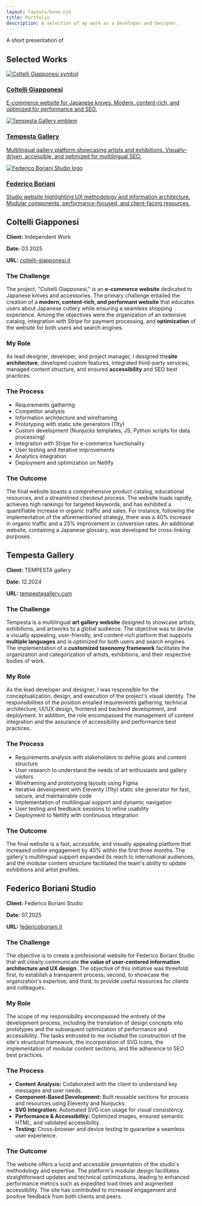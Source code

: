```yaml
---
layout: layouts/base.njk
title: Portfolio
description: A selection of my work as a Developer and Designer.
---
```


<section>
<p class="title">A short presentation of</p>

# Selected Works

</section>
<section>

<div class="portfolio">
  <a href="#project-1" class="portfolio__card">
    <img src="/images/coltelli-giapponesi.jpg" alt="Coltelli Giapponesi symbol" class="portfolio__image">
    <div class="portfolio__content">
      <h3 class="portfolio__title">Coltelli Giapponesi</h3>
  <p class="portfolio__description">E-commerce website for Japanese knives. Modern, content-rich, and optimized for performance and SEO.</p>
    </div>
  </a>
  
  <a href="#project-2" class="portfolio__card">
    <img src="/images/tempesta-gallery.png" alt="Tempesta Gallery emblem" class="portfolio__image">
    <div class="portfolio__content">
      <h3 class="portfolio__title">Tempesta Gallery</h3>
  <p class="portfolio__description">Multilingual gallery platform showcasing artists and exhibitions. Visually-driven, accessible, and optimized for multilingual SEO.</p>
    </div>
  </a>
  
  <a href="#project-3" class="portfolio__card">
    <img src="/images/federico-boriani.png" alt="Federico Boriani Studio logo" class="portfolio__image">
    <div class="portfolio__content">
      <h3 class="portfolio__title">Federico Boriani</h3>
  <p class="portfolio__description">Studio website highlighting UX methodology and information architecture. Modular components, performance-focused, and client-facing resources.</p>
    </div>
  </a>
</div>
</div>

</section>

<section>

## <span id="project-1"></span>Coltelli Giapponesi

**Client:** Independent Work

**Date:** 03.2025

**URL:** [coltelli-giapponesi.it](https://coltelli-giapponesi.it/)

### The Challenge

The project, "Coltelli Giapponesi," is an **e-commerce website** dedicated to Japanese knives and accessories. The primary challenge entailed the creation of a **modern, content-rich, and performant website** that educates users about Japanese cutlery while ensuring a seamless shopping experience. Among the objectives were the organization of an extensive catalog, integration with Stripe for payment processing, and **optimization** of the website for both users and search engines.

### My Role

As lead designer, developer, and project manager, I designed the**site architecture**, developed custom features, integrated third-party services, managed content structure, and ensured **accessibility** and SEO best practices.

### The Process

- Requirements gathering
- Competitor analysis
- Information architecture and wireframing
- Prototyping with static site generators (11ty)
- Custom development (Nunjucks templates, JS, Python scripts for data processing)
- Integration with Stripe for e-commerce functionality
- User testing and iterative improvements
- Analytics integration
- Deployment and optimization on Netlify

### The Outcome

The final website boasts a comprehensive product catalog, educational resources, and a streamlined checkout process. The website loads rapidly, achieves high rankings for targeted keywords, and has exhibited a quantifiable increase in organic traffic and sales. For instance, following the implementation of the aforementioned strategy, there was a 40% increase in organic traffic and a 25% improvement in conversion rates.
An additional website, containing a Japanese glossary, was developed for cross-linking purposes.

</section>

<section>

## <span id="project-2"></span>Tempesta Gallery

**Client:** TEMPESTA gallery

**Date:** 12.2024

**URL:** [tempestagallery.com](https://tempestagallery.com/en/)



### The Challenge

Tempesta is a multilingual **art gallery website** designed to showcase artists, exhibitions, and artworks to a global audience. The objective was to devise a visually appealing, user-friendly, and content-rich platform that supports **multiple languages** and is optimized for both users and search engines. The implementation of a **customized taxonomy framework** facilitates the organization and categorization of artists, exhibitions, and their respective bodies of work.

### My Role

As the lead developer and designer, I was responsible for the conceptualization, design, and execution of the project's visual identity. The responsibilities of the position entailed requirements gathering, technical architecture, UI/UX design, frontend and backend development, and deployment. In addition, the role encompassed the management of content integration and the assurance of accessibility and performance best practices.

### The Process

- Requirements analysis with stakeholders to define goals and content structure
- User research to understand the needs of art enthusiasts and gallery visitors
- Wireframing and prototyping layouts using Figma
- Iterative development with Eleventy (11ty) static site generator for fast, secure, and maintainable code
- Implementation of multilingual support and dynamic navigation
- User testing and feedback sessions to refine usability
- Deployment to Netlify with continuous integration

### The Outcome

The final website is a fast, accessible, and visually appealing platform that increased online engagement by 40% within the first three months. The gallery's multilingual support expanded its reach to international audiences, and the modular content structure facilitated the team's ability to update exhibitions and artist profiles.

</section>

<section>

## <span id="project-3"></span>Federico Boriani Studio

**Client:** Federico Boriani Studio

**Date:** 07.2025

**URL:** [federicoboriani.it](https://federicoboriani.it/)

### The Challenge

The objective is to create a professional website for Federico Boriani Studio that will clearly communicate **the value of user-centered information architecture and UX design**. The objective of this initiative was threefold: first, to establish a transparent process; second, to showcase the organization's expertise; and third, to provide useful resources for clients and colleagues.

### My Role

The scope of my responsibility encompassed the entirety of the development process, including the translation of design concepts into prototypes and the subsequent optimization of performance and accessibility. The tasks entrusted to me included the construction of the site's structural framework, the incorporation of SVG icons, the implementation of modular content sections, and the adherence to SEO best practices.

### The Process

- **Content Analysis:** Collaborated with the client to understand key messages and user needs.
- **Component-Based Development:** Built reusable sections for process and resources using Eleventy and Nunjucks.
- **SVG Integration:** Automated SVG icon usage for visual consistency.
- **Performance & Accessibility:** Optimized images, ensured semantic HTML, and validated accessibility.
- **Testing:** Cross-browser and device testing to guarantee a seamless user experience.

### The Outcome

The website offers a lucid and accessible presentation of the studio's methodology and expertise. The platform's modular design facilitates straightforward updates and technical optimizations, leading to enhanced performance metrics such as expedited load times and augmented accessibility. The site has contributed to increased engagement and positive feedback from both clients and peers.

</section>
